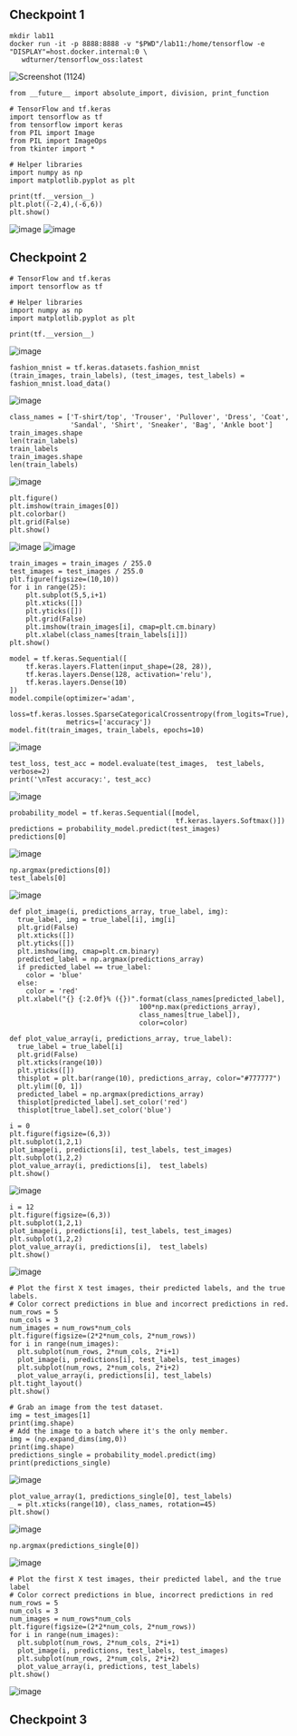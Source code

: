 ## Checkpoint 1
```
mkdir lab11
docker run -it -p 8888:8888 -v "$PWD"/lab11:/home/tensorflow -e "DISPLAY"=host.docker.internal:0 \
   wdturner/tensorflow_oss:latest
```
![Screenshot (1124)](https://user-images.githubusercontent.com/44063772/183307232-48a420a5-284c-4359-b9b4-962829967138.png)

```
from __future__ import absolute_import, division, print_function

# TensorFlow and tf.keras
import tensorflow as tf
from tensorflow import keras
from PIL import Image
from PIL import ImageOps
from tkinter import *

# Helper libraries
import numpy as np
import matplotlib.pyplot as plt

print(tf.__version__)
plt.plot((-2,4),(-6,6))
plt.show()
```
![image](https://user-images.githubusercontent.com/44063772/183335525-38fd1afd-69a5-4659-9e79-8b87a3ed3527.png)
![image](https://user-images.githubusercontent.com/44063772/183335553-ee00d7da-4fce-4ca4-aee6-7a286003bee6.png)


## Checkpoint 2
```
# TensorFlow and tf.keras
import tensorflow as tf

# Helper libraries
import numpy as np
import matplotlib.pyplot as plt

print(tf.__version__)
```
![image](https://user-images.githubusercontent.com/44063772/183336100-592612e1-b5d7-4bef-8581-ad7fd3f48597.png)

```
fashion_mnist = tf.keras.datasets.fashion_mnist
(train_images, train_labels), (test_images, test_labels) = fashion_mnist.load_data()
```
![image](https://user-images.githubusercontent.com/44063772/183338826-432f7a55-8e26-4f97-a4ad-c0cee68cfa25.png)

```
class_names = ['T-shirt/top', 'Trouser', 'Pullover', 'Dress', 'Coat',
               'Sandal', 'Shirt', 'Sneaker', 'Bag', 'Ankle boot']
train_images.shape
len(train_labels)
train_labels
train_images.shape
len(train_labels)
```
![image](https://user-images.githubusercontent.com/44063772/183338992-f3a89613-92cb-468a-bfa6-8c7576b328e9.png)

```
plt.figure()
plt.imshow(train_images[0])
plt.colorbar()
plt.grid(False)
plt.show()
```
![image](https://user-images.githubusercontent.com/44063772/183339196-bc34f48b-5bb4-4494-860e-fa6d4542e5a8.png)
![image](https://user-images.githubusercontent.com/44063772/183339261-39d3a759-a935-49f2-9b9e-560dc0ab11b3.png)

```
train_images = train_images / 255.0
test_images = test_images / 255.0
plt.figure(figsize=(10,10))
for i in range(25):
    plt.subplot(5,5,i+1)
    plt.xticks([])
    plt.yticks([])
    plt.grid(False)
    plt.imshow(train_images[i], cmap=plt.cm.binary)
    plt.xlabel(class_names[train_labels[i]])
plt.show()
```


```
model = tf.keras.Sequential([
    tf.keras.layers.Flatten(input_shape=(28, 28)),
    tf.keras.layers.Dense(128, activation='relu'),
    tf.keras.layers.Dense(10)
])
model.compile(optimizer='adam',
              loss=tf.keras.losses.SparseCategoricalCrossentropy(from_logits=True),
              metrics=['accuracy'])
model.fit(train_images, train_labels, epochs=10)
```
![image](https://user-images.githubusercontent.com/44063772/183340316-c5720799-3457-483c-b30b-3e0151b98fba.png)

```
test_loss, test_acc = model.evaluate(test_images,  test_labels, verbose=2)
print('\nTest accuracy:', test_acc)
```
![image](https://user-images.githubusercontent.com/44063772/183340356-dfa8e028-b504-428e-9b9a-fa4bd15336b8.png)

```
probability_model = tf.keras.Sequential([model, 
                                         tf.keras.layers.Softmax()])
predictions = probability_model.predict(test_images)
predictions[0]
```
![image](https://user-images.githubusercontent.com/44063772/183340435-0f5788b4-35ab-4b80-801e-22ee40b0aaf9.png)

```
np.argmax(predictions[0])
test_labels[0]
```
![image](https://user-images.githubusercontent.com/44063772/183340570-7b23bdd3-832e-44b8-b1c2-3db371cf1405.png)

```
def plot_image(i, predictions_array, true_label, img):
  true_label, img = true_label[i], img[i]
  plt.grid(False)
  plt.xticks([])
  plt.yticks([])
  plt.imshow(img, cmap=plt.cm.binary)
  predicted_label = np.argmax(predictions_array)
  if predicted_label == true_label:
    color = 'blue'
  else:
    color = 'red'
  plt.xlabel("{} {:2.0f}% ({})".format(class_names[predicted_label],
                                100*np.max(predictions_array),
                                class_names[true_label]),
                                color=color)

def plot_value_array(i, predictions_array, true_label):
  true_label = true_label[i]
  plt.grid(False)
  plt.xticks(range(10))
  plt.yticks([])
  thisplot = plt.bar(range(10), predictions_array, color="#777777")
  plt.ylim([0, 1])
  predicted_label = np.argmax(predictions_array)
  thisplot[predicted_label].set_color('red')
  thisplot[true_label].set_color('blue')
```

```
i = 0
plt.figure(figsize=(6,3))
plt.subplot(1,2,1)
plot_image(i, predictions[i], test_labels, test_images)
plt.subplot(1,2,2)
plot_value_array(i, predictions[i],  test_labels)
plt.show()
```
![image](https://user-images.githubusercontent.com/44063772/183341845-dfa56d45-db1e-47b5-a6b2-f07ed19efbdc.png)

```
i = 12
plt.figure(figsize=(6,3))
plt.subplot(1,2,1)
plot_image(i, predictions[i], test_labels, test_images)
plt.subplot(1,2,2)
plot_value_array(i, predictions[i],  test_labels)
plt.show()
```
![image](https://user-images.githubusercontent.com/44063772/183341885-5970d56c-06df-406b-98a7-7021678f40f7.png)

```
# Plot the first X test images, their predicted labels, and the true labels.
# Color correct predictions in blue and incorrect predictions in red.
num_rows = 5
num_cols = 3
num_images = num_rows*num_cols
plt.figure(figsize=(2*2*num_cols, 2*num_rows))
for i in range(num_images):
  plt.subplot(num_rows, 2*num_cols, 2*i+1)
  plot_image(i, predictions[i], test_labels, test_images)
  plt.subplot(num_rows, 2*num_cols, 2*i+2)
  plot_value_array(i, predictions[i], test_labels)
plt.tight_layout()
plt.show()
```

```
# Grab an image from the test dataset.
img = test_images[1]
print(img.shape)
# Add the image to a batch where it's the only member.
img = (np.expand_dims(img,0))
print(img.shape)
predictions_single = probability_model.predict(img)
print(predictions_single)
```
![image](https://user-images.githubusercontent.com/44063772/183342221-a5d3f7b4-95c9-4eda-83ef-1af9c466b7bb.png)

```
plot_value_array(1, predictions_single[0], test_labels)
_ = plt.xticks(range(10), class_names, rotation=45)
plt.show()
```
![image](https://user-images.githubusercontent.com/44063772/183342248-8d31c02e-831a-4139-b74f-d7c5d467fea0.png)

```
np.argmax(predictions_single[0])
```
![image](https://user-images.githubusercontent.com/44063772/183342313-d9234cc9-efe2-499a-9517-2195ea2fc774.png)

```
# Plot the first X test images, their predicted label, and the true label
# Color correct predictions in blue, incorrect predictions in red
num_rows = 5
num_cols = 3
num_images = num_rows*num_cols
plt.figure(figsize=(2*2*num_cols, 2*num_rows))
for i in range(num_images):
  plt.subplot(num_rows, 2*num_cols, 2*i+1)
  plot_image(i, predictions, test_labels, test_images)
  plt.subplot(num_rows, 2*num_cols, 2*i+2)
  plot_value_array(i, predictions, test_labels)
plt.show()
```
![image](https://user-images.githubusercontent.com/44063772/183342633-11aa40c2-2b20-4549-9310-4d3a17ec4d77.png)


## Checkpoint 3

